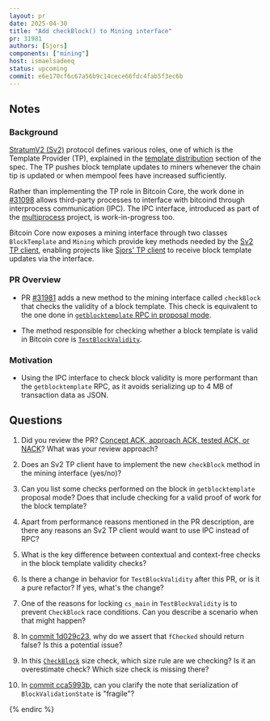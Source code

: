 ```yaml
---
layout: pr
date: 2025-04-30
title: "Add checkBlock() to Mining interface"
pr: 31981
authors: [Sjors]
components: ["mining"]
host: ismaelsadeeq
status: upcoming
commit: e6e170cf6c67a56b9c14cece66fdc4fab5f3ec6b
---
```


## Notes

### Background

[StratumV2 (Sv2)](https://github.com/stratum-mining/sv2-spec/tree/main) protocol defines various roles, one of which is the Template Provider (TP), explained in the [template distribution](https://github.com/stratum-mining/sv2-spec/blob/main/07-Template-Distribution-Protocol.md) section of the spec. The TP pushes block template updates to miners whenever the chain tip is updated or when mempool fees have increased sufficiently.

Rather than implementing the TP role in Bitcoin Core, the work done in [#31098](https://github.com/bitcoin/bitcoin/issues/31098) allows third-party processes to interface with bitcoind through interprocess communication (IPC). The IPC interface, introduced as part of the [multiprocess](https://github.com/bitcoin/bitcoin/issues/28722) project, is work-in-progress too.

Bitcoin Core now exposes a mining interface through two classes `BlockTemplate` and `Mining` which provide key methods needed by the [Sv2 TP client](https://github.com/stratum-mining/sv2-spec/blob/main/07-Template-Distribution-Protocol.md), enabling projects like [Sjors' TP client](https://github.com/Sjors/bitcoin/pull/49) to receive block template updates via the interface.

### PR Overview
- PR [#31981](https://github.com/bitcoin/bitcoin/pull/31981) adds a new method to the mining interface called `checkBlock` that checks the validity of a block template. This check is equivalent to the one done in [`getblocktemplate` RPC in proposal mode](https://github.com/bitcoin/bitcoin/blob/9efe5466885862bc1fb830524f7ce23e785fcac0/src/rpc/mining.cpp#L724-L750). 

- The method responsible for checking whether a block template is valid in Bitcoin core is [`TestBlockValidity`](https://github.com/bitcoin/bitcoin/blob/9efe5466885862bc1fb830524f7ce23e785fcac0/src/validation.h#L387).

### Motivation

- Using the IPC interface to check block validity is more performant than the `getblocktemplate` RPC, as it avoids serializing up to 4 MB of transaction data as JSON.

## Questions

1. Did you review the PR? [Concept ACK, approach ACK, tested ACK, or NACK](https://github.com/bitcoin/bitcoin/blob/master/CONTRIBUTING.md#peer-review)? What was your review approach?

2. Does an Sv2 TP client have to implement the new `checkBlock` method in the mining interface (yes/no)?

3. Can you list some checks performed on the block in `getblocktemplate` proposal mode? Does that include checking for a valid proof of work for the block template?

4. Apart from performance reasons mentioned in the PR description, are there any reasons an Sv2 TP client would want to use IPC instead of RPC?

5. What is the key difference between contextual and context-free checks in the block template validity checks?

6. Is there a change in behavior for `TestBlockValidity` after this PR, or is it a pure refactor? If yes, what's the change?

7. One of the reasons for locking `cs_main` in `TestBlockValidity` is to prevent `CheckBlock` race conditions. Can you describe a scenario when that might happen?

8. In [commit 1d029c23](https://github.com/bitcoin-core-review-club/bitcoin/blob/1d029c23a143f1b9110377967a7c4a20ee75058d/src/validation.cpp#L4662), why do we assert that `fChecked` should return false? Is this a potential issue?

9. In this [`CheckBlock`](https://github.com/bitcoin/bitcoin/blob/9efe5466885862bc1fb830524f7ce23e785fcac0/src/validation.cpp#L4078) size check, which size rule are we checking? Is it an overestimate check? Which size check is missing there?

10. In [commit cca5993b](https://github.com/bitcoin-core-review-club/bitcoin/commit/cca5993b26e6223af31fe1ef5bf8a319cb87cf93), can you clarify the note that serialization of `BlockValidationState` is "fragile"?


<!-- TODO: After a meeting, uncomment and add meeting log between the irc tags
## Meeting Log

### Meeting 1

{% irc %}
-->
<!-- TODO: For additional meetings, add the logs to the same irc block. This ensures line numbers keep increasing, avoiding hyperlink conflicts for identical line numbers across meetings.

### Meeting 2

-->
{% endirc %}
